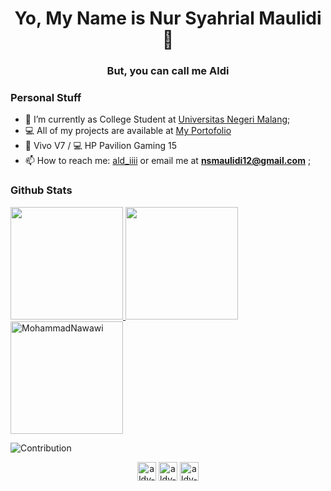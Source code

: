 <h1 align="center">Yo, My Name is Nur Syahrial Maulidi👋</h1>
<h3 align="center">But, you can call me <b>Aldi</b></h3>

### Personal Stuff
- 🔭 I’m currently as College Student at [Universitas Negeri Malang](https://dipainhouse.com/);
- 💻 All of my projects are available at [My Portofolio](http://aldi-maulidi.vercel.app/)
- 📱 Vivo V7 / 💻 HP Pavilion Gaming 15
- 📫 How to reach me: [ald_iiii](https://twitter.com/ald_iiii) or email me at **nsmaulidi12@gmail.com**  ;

### Github Stats
<p align="left">
<a href="https://github.com/MohammadNawawi">
  <img height="180em" src="https://github-readme-stats-eight-theta.vercel.app/api?username=aldy-san&show_icons=true&theme=tokyonight&include_all_commits=true&count_private=true"/>
  <img height="180em" src="https://github-readme-stats-eight-theta.vercel.app/api/top-langs/?username=aldy-san&layout=compact&langs_count=8&theme=tokyonight"/>
  <img height="180em" src="https://github-readme-streak-stats.herokuapp.com/?user=aldy-san&theme=tokyonight" alt="MohammadNawawi"/>
</a>
</p>

![Contribution](https://activity-graph.herokuapp.com/graph?username=aldy-san&theme=react-dark&hide_border=true&area=true)

<p align="center">
    <a href="https://www.linkedin.com/in/nur-syahrial-maulidi-99333b1aa/" target="blank"><img align="center" src="https://cdn2.iconfinder.com/data/icons/social-media-2285/512/1_Linkedin_unofficial_colored_svg-512.png" alt="aldy-san" height="30" width="30" /></a>
    <a href="https://twitter.com/ald_iiii" target="blank"><img align="center" src="https://cdn2.iconfinder.com/data/icons/social-media-2285/512/1_Twitter3_colored_svg-512.png" alt="aldy-san" height="30" width="30" /></a>
    <a href="https://www.instagram.com/nur.sm_/" target="blank"><img align="center" src="https://cdn2.iconfinder.com/data/icons/social-media-applications/64/social_media_applications_3-instagram-512.png" alt="aldy-san" height="30" width="30" /></a>    
</p>
